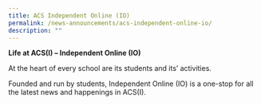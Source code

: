 ```yaml
---
title: ACS Independent Online (IO)
permalink: /news-announcements/acs-independent-online-io/
description: ""
---
```

**Life at ACS(I) – Independent Online (IO)**

At the heart of every school are its students and its’ activities.

Founded and run by students, Independent Online (IO) is a one-stop for all the latest news and happenings in ACS(I).